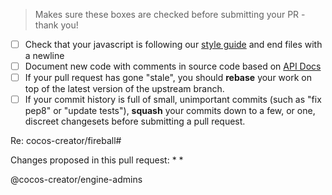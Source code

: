 > Makes sure these boxes are checked before submitting your PR - thank you!
>
- [ ] Check that your javascript is following our [style guide](https://github.com/cocos-creator/fireball/blob/dev/.github/CONTRIBUTING.md) and end files with a newline
- [ ] Document new code with comments in source code based on [API Docs](https://github.com/cocos-creator/fireball#api-docs)
- [ ] If your pull request has gone "stale", you should **rebase** your work on top of the latest version of the upstream branch.
- [ ] If your commit history is full of small, unimportant commits (such as "fix pep8" or "update tests"), **squash** your commits down to a few, or one, discreet changesets before submitting a pull request.

Re: cocos-creator/fireball#

Changes proposed in this pull request:
* 
* 

@cocos-creator/engine-admins
